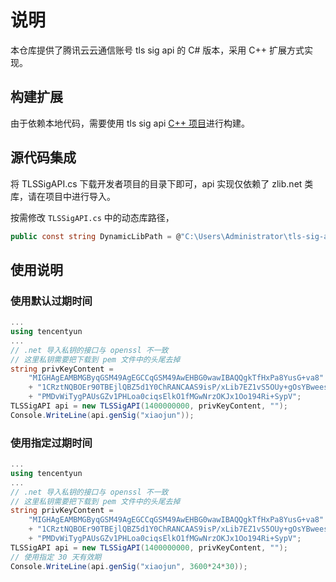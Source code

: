 # 说明
本仓库提供了腾讯云云通信账号 tls sig api 的 C# 版本，采用 C++ 扩展方式实现。

## 构建扩展
由于依赖本地代码，需要使用 tls sig api [C++ 项目](https://github.com/tencentyun/tls-sig-api)进行构建。

## 源代码集成
将 TLSSigAPI.cs 下载开发者项目的目录下即可，api 实现仅依赖了 zlib.net 类库，请在项目中进行导入。

按需修改 `TLSSigAPI.cs` 中的动态库路径，
```C#
public const string DynamicLibPath = @"C:\Users\Administrator\tls-sig-api\Release\tlsignaturecs.dll";
```

## 使用说明
### 使用默认过期时间
```C#
...
using tencentyun
...
// .net 导入私钥的接口与 openssl 不一致
// 这里私钥需要把下载到 pem 文件中的头尾去掉
string privKeyContent = 
    "MIGHAgEAMBMGByqGSM49AgEGCCqGSM49AwEHBG0wawIBAQQgkTfHxPa8YusG+va8"
    + "1CRztNQBOEr90TBEjlQBZ5d1Y0ChRANCAAS9isP/xLib7EZ1vS5OUy+gOsYBwees"
    + "PMDvWiTygPAUsGZv1PHLoa0ciqsElkO1fMGwNrzOKJx1Oo194Ri+SypV";
TLSSigAPI api = new TLSSigAPI(1400000000, privKeyContent, "");
Console.WriteLine(api.genSig("xiaojun"));
```

### 使用指定过期时间
```C#
...
using tencentyun
...
// .net 导入私钥的接口与 openssl 不一致
// 这里私钥需要把下载到 pem 文件中的头尾去掉
string privKeyContent = 
    "MIGHAgEAMBMGByqGSM49AgEGCCqGSM49AwEHBG0wawIBAQQgkTfHxPa8YusG+va8"
    + "1CRztNQBOEr90TBEjlQBZ5d1Y0ChRANCAAS9isP/xLib7EZ1vS5OUy+gOsYBwees"
    + "PMDvWiTygPAUsGZv1PHLoa0ciqsElkO1fMGwNrzOKJx1Oo194Ri+SypV";
TLSSigAPI api = new TLSSigAPI(1400000000, privKeyContent, "");
// 使用指定 30 天有效期
Console.WriteLine(api.genSig("xiaojun", 3600*24*30));
```

